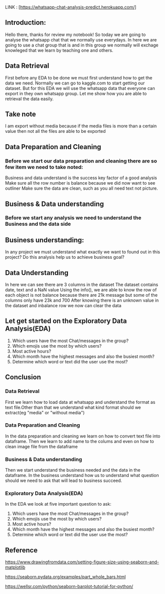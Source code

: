 LINK : [https://whatsapp-chat-analysis-predict.herokuapp.com/]

## Introduction:

Hello there, thanks for review my notebook! So today we are going to analyse the whatsapp chat that we normally use everydays. In here we are going to use a chat group that is and in this group we normally will exchage knowleged that we learn by teaching one and others.

## Data Retrieval

First before any EDA to be done we must first understand how to get the data we need. Normally we can go to kaggle.com to start getting our dataset. But for this EDA we will use the whatsapp data that everyone can export in they own whatsapp group. Let me show how you are able to retrieval the data easily.

## Take note
I am export without media because if the media files is more than a certain value then not all the files are able to be exported

## Data Preparation and Cleaning
### Before we start our data preparation and cleaning there are so few item we need to take noted:

Business and data understand is the success key factor of a good analysis
Make sure all the row number is balance because we did now want to see outliner
Make sure the data are clean, such as you all need text not picture.

## Business & Data understanding
### Before we start any analysis we need to understand the Business and the data side

## Business understanding:

In any project we must understand what exactly we want to found out in this project?
Do this analysis help us to achieve business goal?

## Data Understanding

In here we can see there are 3 columns in the dataset
The dataset contains date, text and a NaN value
Using the info(), we are able to know the row of each object is not balance because there are 21k message but some of the columns only have 23k and 700
After knowing there is an unknown value in the dataset and inbalance row we now can clear the data

## Let get started on the Exploratory Data Analysis(EDA)
1. Which users have the most Chat/messages in the group?
2. Which emojis use the most by which users?
3. Most active hours?
4. Which month have the highest messages and also the busiest month?
5. Determine which word or text did the user use the most?


## Conclusion
### Data Retrieval

First we learn how to load data at whatsapp and understand the format as text file.Other than that we understand what kind format should we extract(eg "media" or "without media")

### Data Preparation and Cleaning

In the data preparation and cleaning we learn on how to convert text file into dataframe. Then we learn to add name to the colums and even on how to clean image file from the dataframe

### Business & Data understanding

Then we start understand the business needed and the data in the dataframe. In the business understand how us to understand what question should we need to ask that will lead to business succeed.

### Exploratory Data Analysis(EDA)

In the EDA we look at five important question to ask:
1. Which users have the most Chat/messages in the group?
2. Which emojis use the most by which users?
3. Most active hours?
4. Which month have the highest messages and also the busiest month?
5. Determine which word or text did the user use the most?


## Reference
https://www.drawingfromdata.com/setting-figure-size-using-seaborn-and-matplotlib

https://seaborn.pydata.org/examples/part_whole_bars.html

https://wellsr.com/python/seaborn-barplot-tutorial-for-python/
